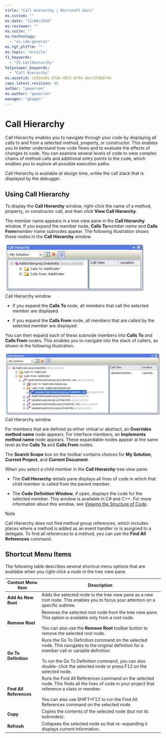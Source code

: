```yaml
---
title: "Call Hierarchy | Microsoft Docs"
ms.custom: ""
ms.date: "11/04/2016"
ms.reviewer: ""
ms.suite: ""
ms.technology: 
  - "vs-ide-general"
ms.tgt_pltfrm: ""
ms.topic: "article"
f1_keywords: 
  - "VS.CallHierarchy"
helpviewer_keywords: 
  - "Call Hierarchy"
ms.assetid: c55bda01-d7de-4823-8f9a-1bcc37dbb74a
caps.latest.revision: 40
author: "gewarren"
ms.author: "gewarren"
manager: "ghogen"
---
```

# Call Hierarchy
Call Hierarchy enables you to navigate through your code by displaying all calls to and from a selected method, property, or constructor. This enables you to better understand how code flows and to evaluate the effects of changes to code. You can examine several levels of code to view complex chains of method calls and additional entry points to the code, which enables you to explore all possible execution paths.  
  
 Call Hierarchy is available at design time, unlike the call stack that is displayed by the debugger.  
  
## Using Call Hierarchy  
 To display the **Call Hierarchy** window, right-click the name of a method, property, or constructor call, and then click **View Call Hierarchy**.  
  
 The member name appears in a tree view pane in the **Call Hierarchy** window. If you expand the member node, **Calls To***member name* and **Calls From***member name* subnodes appear. The following illustration shows these nodes in the **Call Hierarchy** window.  
  
 ![Call Hierarchy with one node open](../../ide/reference/media/onenode.png "OneNode")  
Call Hierarchy window  
  
-   If you expand the **Calls To** node, all members that call the selected member are displayed.  
  
-   If you expand the **Calls From** node, all members that are called by the selected member are displayed.  
  
 You can then expand each of these subnode members into **Calls To** and **Calls From** nodes. This enables you to navigate into the stack of callers, as shown in the following illustration.  
  
 ![Call Hierarchy Multiple Nodes Open](../../ide/media/multiplenodes.png "MultipleNodes")  
Call Hierarchy window  
  
 For members that are defined as either virtual or abstract, an **Overrides method name** node appears. For interface members, an **Implements method name** node appears. These expandable nodes appear at the same level as the **Calls To** and **Calls From** nodes.  
  
 The **Search Scope** box on the toolbar contains choices for **My Solution**, **Current Project**, and **Current Document**.  
  
 When you select a child member in the **Call Hierarchy** tree view pane:  
  
-   The **Call Hierarchy** details pane displays all lines of code in which that child member is called from the parent member.  
  
-   The **Code Definition Window**, if open, displays the code for the selected member. This window is available in C# and C++. For more information about this window, see [Viewing the Structure of Code](../../ide/viewing-the-structure-of-code.md).  
  
> [!NOTE]
>  Call Hierarchy does not find method group references, which includes places where a method is added as an event handler or is assigned to a delegate. To find all references to a method, you can use the **Find All References** command.  
  
## Shortcut Menu Items  
 The following table describes several shortcut menu options that are available when you right-click a node in the tree view pane.  
  
|Context Menu Item|Description|  
|-----------------------|-----------------|  
|**Add As New Root**|Adds the selected node to the tree view pane as a new root node. This enables you to focus your attention on a specific subtree.|  
|**Remove Root**|Removes the selected root node from the tree view pane. This option is available only from a root node.<br /><br /> You can also use the **Remove Root** toolbar button to remove the selected root node.|  
|**Go To Definition**|Runs the Go To Definition command on the selected node. This navigates to the original definition for a member call or variable definition.<br /><br /> To run the Go To Definition command, you can also double-click the selected node or press F12 on the selected node.|  
|**Find All References**|Runs the Find All References command on the selected node. This finds all the lines of code in your project that reference a class or member.<br /><br /> You can also use SHIFT+F12 to run the Find All References command on the selected node.|  
|**Copy**|Copies the contents of the selected node (but not its subnodes).|  
|**Refresh**|Collapses the selected node so that re-expanding it displays current information.|